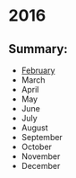 # 2016

## Summary:
 - [February](feb/README.md)
 - March
 - April
 - May
 - June
 - July
 - August
 - September
 - October
 - November
 - December
